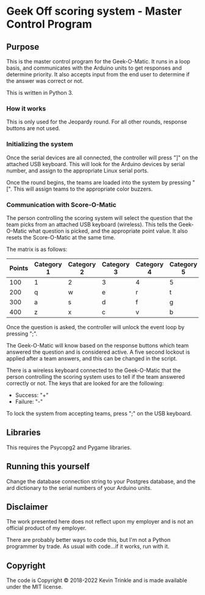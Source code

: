 # Geek Off scoring system - Master Control Program

## Purpose

This is the master control program for the Geek-O-Matic. It runs in a loop basis, and communicates with the Arduino units to get responses and determine priority. It also accepts input from the end user to determine if the answer was correct or not.

This is written in Python 3.

### How it works

This is only used for the Jeopardy round. For all other rounds, response buttons are not used.

### Initializing the system

Once the serial devices are all connected, the controller will press "]" on the attached USB keyboard. This will look for the Arduino devices by serial number, and assign to the appropriate Linux serial ports.

Once the round begins, the teams are loaded into the system by pressing "[". This will assign teams to the appropriate color buzzers.

### Communication with Score-O-Matic

The person controlling the scoring system will select the question that the team picks from an attached USB keyboard (wireless). This tells the Geek-O-Matic what question is picked, and the appropriate point value. It also resets the Score-O-Matic at the same time.

The matrix is as follows:

| Points | Category 1 | Category 2 | Category 3 | Category 4 | Category 5 |
|--|--|--|--|--|--|
| 100 | 1 | 2 | 3 | 4 | 5 |
| 200 | q | w | e | r | t |
| 300 | a | s | d | f | g |
| 400 | z | x | c | v | b |

Once the question is asked, the controller will unlock the event loop by pressing ";".

The Geek-O-Matic will know based on the response buttons which team answered the question and is considered active. A five second lockout is applied after a team answers, and this can be changed in the script.

There is a wireless keyboard connected to the Geek-O-Matic that the person controlling the scoring system uses to tell if the team answered correctly or not. The keys that are looked for are the following:

- Success: "+"
- Failure: "-"

To lock the system from accepting teams, press ";" on the USB keyboard.

## Libraries

This requires the Psycopg2 and Pygame libraries.

## Running this yourself

Change the database connection string to your Postgres database, and the ard dictionary to the serial numbers of your Arduino units.

## Disclaimer

The work presented here does not reflect upon my employer and is not an official product of my employer.

There are probably better ways to code this, but I'm not a Python programmer by trade. As usual with code...if it works, run with it.

## Copyright

The code is Copyright © 2018-2022 Kevin Trinkle and is made available under the MIT license.